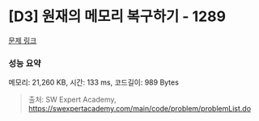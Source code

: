 # [D3] 원재의 메모리 복구하기 - 1289 

[문제 링크](https://swexpertacademy.com/main/code/problem/problemDetail.do?contestProbId=AV19AcoKI9sCFAZN) 

### 성능 요약

메모리: 21,260 KB, 시간: 133 ms, 코드길이: 989 Bytes



> 출처: SW Expert Academy, https://swexpertacademy.com/main/code/problem/problemList.do